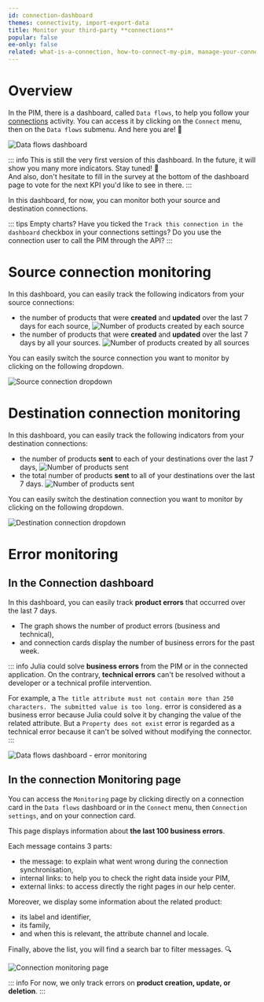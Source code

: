 ```yaml
---
id: connection-dashboard
themes: connectivity, import-export-data
title: Monitor your third-party **connections**
popular: false
ee-only: false
related: what-is-a-connection, how-to-connect-my-pim, manage-your-connections
---
```


# Overview

In the PIM, there is a dashboard, called `Data flows`, to help you follow your [connections](what-is-a-connection.html) activity. You can access it by clicking on the `Connect` menu, then on the `Data flows` submenu. And here you are! :tada:

![Data flows dashboard](../img/connection-dashboard.png)

::: info
This is still the very first version of this dashboard. In the future, it will show you many more indicators. Stay tuned! 🙂  
And also, don't hesitate to fill in the survey at the bottom of the dashboard page to vote for the next KPI you'd like to see in there.
:::

In this dashboard, for now, you can monitor both your source and destination connections.

::: tips
Empty charts? Have you ticked the `Track this connection in the dashboard` checkbox in your connections settings? Do you use the connection user to call the PIM through the API?
:::

# Source connection monitoring
In this dashboard, you can easily track the following indicators from your source connections:

- the number of products that were **created** and **updated** over the last 7 days for each source,
![Number of products created by each source](../img/number-of-products-created-updated.png)
- the number of products that were **created** and **updated** over the last 7 days by all your sources.
![Number of products created by all sources](../img/number-of-products-created-updated-all-connections.png)

You can easily switch the source connection you want to monitor by clicking on the following dropdown.

![Source connection dropdown](../img/source-connection-dropdown.png)

# Destination connection monitoring
In this dashboard, you can easily track the following indicators from your destination connections:
- the number of products **sent** to each of your destinations over the last 7 days,
![Number of products sent](../img/number-of-products-sent.png)
- the total number of products **sent** to all of your destinations over the last 7 days.
![Number of products sent](../img/number-of-products-sent-all-connections.png)

You can easily switch the destination connection you want to monitor by clicking on the following dropdown.

![Destination connection dropdown](../img/destination-connection-dropdown.png)

# Error monitoring

## In the Connection dashboard
In this dashboard, you can easily track **product errors** that occurred over the last 7 days. 
- The graph shows the number of product errors (business and technical), 
- and connection cards display the number of business errors for the past week.

::: info
Julia could solve **business errors** from the PIM or in the connected application. On the contrary, **technical errors** can't be resolved without a developer or a technical profile intervention.

For example, a `The title attribute must not contain more than 250 characters. The submitted value is too long.` error is considered as a business error because Julia could solve it by changing the value of the related attribute. But a `Property does not exist` error is regarded as a technical error because it can't be solved without modifying the connector.
:::

![Data flows dashboard - error monitoring](../img/error-monitoring-connection-dashboard.png)

## In the connection Monitoring page

You can access the `Monitoring` page by clicking directly on a connection card in the `Data flows` dashboard or in the `Connect` menu, then `Connection settings`, and on your connection card. 

This page displays information about **the last 100 business errors**. 

Each message contains 3 parts:
- the message: to explain what went wrong during the connection synchronisation,
- internal links: to help you to check the right data inside your PIM,
- external links: to access directly the right pages in our help center.

Moreover, we display some information about the related product: 
- its label and identifier,
- its family,
- and when this is relevant, the attribute channel and locale.

Finally, above the list, you will find a search bar to filter messages. 🔍

![Connection monitoring page](../img/connection-monitoring-page.png) 

::: info
For now, we only track errors on **product creation, update, or deletion**. 
:::
